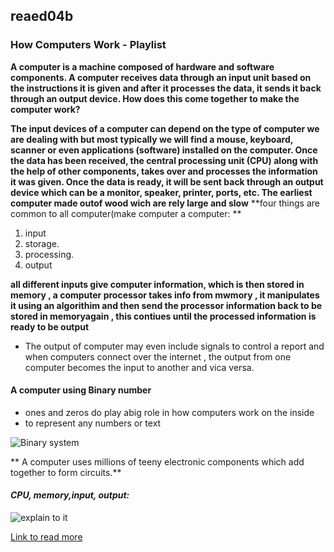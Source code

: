 ## reaed04b

### How Computers Work - Playlist


**A computer is a machine composed of hardware and software components. A computer receives data through an input unit based on the instructions it is given and after it processes the data, it sends it back through an output device. How does this come together to make the computer work?**

**The input devices of a computer can depend on the type of computer we are dealing with but most typically we will find a mouse, keyboard, scanner or even applications (software) installed on the computer. Once the data has been received, the central processing unit (CPU) along with the help of other components, takes over and processes the information it was given. Once the data is ready, it will be sent back through an output device which can be a monitor, speaker, printer, ports, etc.
The earliest computer made outof wood wich are rely large and slow**
**four things are common to all computer(make computer a computer: **
1. input
2. storage.
3. processing.
4. output

**all different inputs give computer information, which is then stored in memory , a computer processor takes info from mwmory , it manipulates it using an algorithim and then send the processor information back to be stored in memoryagain , this contiues until the processed information is ready to be output**
- The output of computer may even include signals to control a report and when computers connect over the internet , the output from one computer becomes the input to another and vica versa.

#### A computer using Binary number
- ones and zeros do play abig role in how computers work on the inside
- to represent any numbers or text

![Binary system](https://internationaljournalofresearch.files.wordpress.com/2020/06/1200-480288054-binary-number-system-1.jpg)

** A computer uses millions of teeny electronic components which add together to form circuits.**

#### *CPU, memory,input, output:*

![explain to it](https://homepage.cs.uri.edu/faculty/wolfe/book/images/R04/fig3_1.jpg)

[Link to read more](https://www.youtube.com/playlist?list=PLzdnOPI1iJNcsRwJhvksEo1tJqjIqWbN-)
